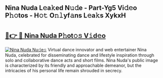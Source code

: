 ## Nina Nuda L𝚎a𝚔ed N𝚞𝚍e - Part-Yg5 Vi𝚍𝚎o P𝚑𝚘tos - H𝚘𝚝 O𝚗𝚕yf𝚊ns L𝚎a𝚔s XykxH

# <h2><a href="http://kf9orf0.oniu.top/?m=Nina+Nuda">🔗👉 🔴 Nina Nuda P𝚑ot𝚘𝚜 V𝚒d𝚎o</a></h2>

[![Nina Nuda Nu𝚍e𝚜](https://i.imgur.com/0qMVB7G.gif)](http://kf9orf0.oniu.top/?m=Nina+Nuda)
Virtual dance innovator and web entertainer Nina Nuda, celebrated for disseminating dance and lifestyle inspiration through solo and collaborative dance acts and short films. Nina Nuda's public image is characterized by its friendly and approachable demeanor, but the intricacies of his personal life remain shrouded in secrecy.  
